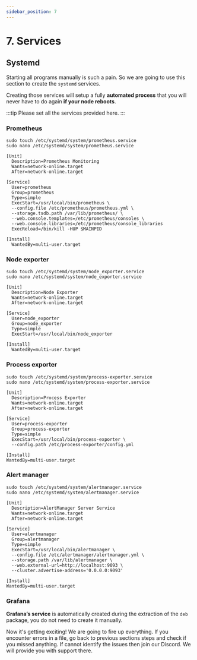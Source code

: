 ```yaml
---
sidebar_position: 7
---
```


# 7. Services

## Systemd

Starting all programs manually is such a pain. So we are going to use this section to create the `systemd` services.

Creating those services will setup a fully **automated process** that you will never have to do again **if your node reboots**.

:::tip
Please set all the services provided here.
:::

### Prometheus

```
sudo touch /etc/systemd/system/prometheus.service
sudo nano /etc/systemd/system/prometheus.service
```

```
[Unit]
  Description=Prometheus Monitoring
  Wants=network-online.target
  After=network-online.target

[Service]
  User=prometheus
  Group=prometheus
  Type=simple
  ExecStart=/usr/local/bin/prometheus \
  --config.file /etc/prometheus/prometheus.yml \
  --storage.tsdb.path /var/lib/prometheus/ \
  --web.console.templates=/etc/prometheus/consoles \
  --web.console.libraries=/etc/prometheus/console_libraries
  ExecReload=/bin/kill -HUP $MAINPID

[Install]
  WantedBy=multi-user.target
```

### Node exporter

```
sudo touch /etc/systemd/system/node_exporter.service
sudo nano /etc/systemd/system/node_exporter.service
```

```
[Unit]
  Description=Node Exporter
  Wants=network-online.target
  After=network-online.target

[Service] 
  User=node_exporter
  Group=node_exporter
  Type=simple
  ExecStart=/usr/local/bin/node_exporter

[Install]
  WantedBy=multi-user.target
```

### Process exporter

```
sudo touch /etc/systemd/system/process-exporter.service
sudo nano /etc/systemd/system/process-exporter.service
```

```
[Unit]
  Description=Process Exporter
  Wants=network-online.target
  After=network-online.target

[Service]
  User=process-exporter
  Group=process-exporter
  Type=simple
  ExecStart=/usr/local/bin/process-exporter \
  --config.path /etc/process-exporter/config.yml

[Install]
WantedBy=multi-user.target
```

### Alert manager

```
sudo touch /etc/systemd/system/alertmanager.service
sudo nano /etc/systemd/system/alertmanager.service
```

```
[Unit]
  Description=AlertManager Server Service
  Wants=network-online.target
  After=network-online.target

[Service]
  User=alertmanager
  Group=alertmanager
  Type=simple
  ExecStart=/usr/local/bin/alertmanager \
  --config.file /etc/alertmanager/alertmanager.yml \
  --storage.path /var/lib/alertmanager \
  --web.external-url=http://localhost:9093 \
  --cluster.advertise-address='0.0.0.0:9093'

[Install]
WantedBy=multi-user.target
```

### Grafana

**Grafana’s service** is automatically created during the extraction of the `deb` package, you do not need to create it manually.


Now it's getting exciting! We are going to fire up everything. If you encounter errors in a file, go back to previous sections steps and check if you missed anything.
If cannot identify the issues then join our Discord. We will provide you with support there.
